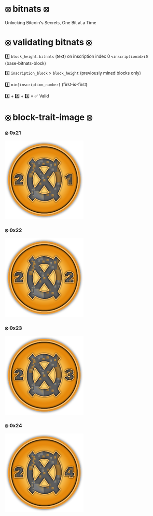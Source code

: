 # ⦻ bitnats ⦻
Unlocking Bitcoin's Secrets, One Bit at a Time

# ⦻ validating bitnats ⦻

1️⃣ `block_height.bitnats` (text) on inscription index 0  `<inscriptionid>i0` (base-bitnats-block)

2️⃣ `inscription_block` > `block_height`  (previously mined blocks only)

3️⃣ `min[inscription_number]` (first-is-first)

1️⃣ + 2️⃣ + 3️⃣ = ✅ Valid

# ⦻ block-trait-image ⦻

### ⦻ **0x21**

![0x21](images/21.svg)

### ⦻ **0x22**

![0x22](images/22.svg)

### ⦻ **0x23**

![0x23](images/23.svg)

### ⦻ **0x24**

![0x24](images/24.svg)
